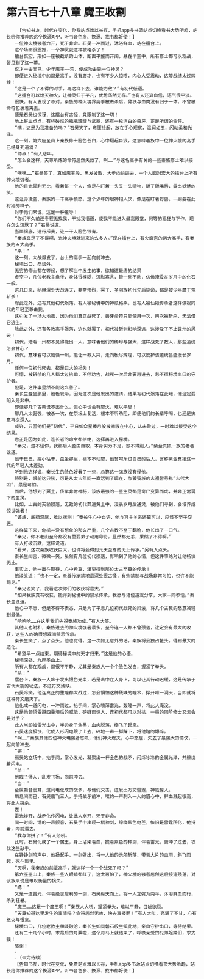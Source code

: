 # 第六百七十八章 魔王收割
        【告知书友，时代在变化，免费站点难以长存，手机app多书源站点切换看书大势所趋，站长给你推荐的这个换源APP，听书音色多、换源、找书都好使！】
       一位神火境强者炸开，死于非命。石昊一冲而过，沐浴鲜血，站在擂台上。
       这个场面很震撼，一个神灵就这样被格杀了！
       擂台恢宏，形如一座被截断的山体，断面平整而开阔，悬在半空中，所有修士都可以观战，皆见到了这一幕。
       仅才一击而已，少年魔王——荒，便成功击毙一位神灵？
       即便进入秘境中的都是高手，没有庸才，也有不少人惊呼，内心大受震动，这等战绩太过辉煌！
       “这是一个了不得的对手，再这样下去，谁能力敌？”有初代低语。
       “这擂台可以熄灭神火，让神灵归于平凡，优势荡然无存。”也有人还算自信，语气很平淡。
       很快，有人发现了不对，秦族的神火境界高手被击杀后，骨块与血肉没有归于一体，不曾被命符包裹着离去。
       便是石昊也惊讶，这擂台有古怪，竟限制了这一切！
       地上鲜血点点，有些破烂的瓶瓶罐罐与武器，还有一枚洁白的兽牙，正是所谓的命符。
       “咦，这是为我准备的吗？”石昊笑了，弯腰捡起，放在手心观察，温润如玉，闪动柔和光泽。
       这一刻，第六座圣山上秦族修士脸色苍白，心中翻起巨浪，这意味着族中一位神火境的高手已经身死道消？
       “师叔！”有人悲叫。
       “怎么会这样，天尊所炼的命符居然失效了，啊……”与这名高手有关的一些秦族修士难以接受。
       “嘿嘿……”石昊笑了，真如魔王般，黑发披散，大步向前逼去，一个人面对宏大的擂台上所有神火境强者。
       他的目光犀利无比，看着每一个人，像是在盯着一头又一头猎物，舔了舔嘴唇，露出妖魅的笑。
       这让赤凌空、秦族的一干高手愤怒，这个少年的眼神招人厌，像是在盯着野兽，一副要在此狩猎的样子。
       对于他们来说，这是一种羞辱！
       “你们不久前还专程无找我，干扰我悟道，使我不能进入最高殿堂，何等的猖狂与下作，现在怎么沉默了？”石昊说道。
       当面揭底，进行斥责，让一干人脸色铁青。
       “秦族真是了不得啊，光神火境就进来这么多人。”现在擂台上，有火魔宫的两大高手，有秦族的五大高手。
       “杀！”
       这一刻，大战爆发了，台上的高手一起向前冲去。
       秘境出口，祭坛外。
       无穷的修士都在等候，想了解当中发生的事，欲知道最终的结果
       虚空中，几位老教主盘坐，身体很模糊，沉默寡言，皆一动不动，仿佛淹没在岁月中的化石一般。
       这几日来，秘境深处大战连天，非常惨烈，冥子、圣羽族初代先后毙命，都是被少年魔王荒斩杀！
       除此之外，还有其他初代殒落，有人被秘境中的神祇格杀，也有人被仙殿传承者这样傲视同代的年轻至尊击毙。
       这引发了一场大地震，因为他们真正战死了，兽牙命符只能使用一次，再次被斩杀，无法借它逃生。
       除此之外，还有各教高手殒落，这也就罢了，初代被斩则影响深远，这涉及了不止数州的风云！
       初代，浩瀚一州都不见得能出一人，意味着他们的稀珍与强大，这样战死了数人，那些道统怎会甘心？
       初代，意味着可以威慑一州，能让一教大兴，走向极尽辉煌，可以庇护该道统昌盛漫长岁月。
       任何一位初代死去，都是巨大的损失！
       可惜，被斩杀的几人都太过执拗，不停劝告，战死一次后非要再进去，怨不得秘境出口的守护者。
       但是，这件事显然不能这么善了。
       秦长生盘坐那里，脸色发冷，因为这次是他发出的邀请，结果有初代殒落在此地，他注定要陷入是非中。
       即便那几个古教说不出什么，但心中也会有怒火，难以平息！
       那几人太倔强，被杀一次，在祭坛上复活，根本不听劝阻，即便他们的长辈呼喝，也还是执意再次深入。
       或许，只因他们是“初代”，平日如众星捧月般被拥簇在中心，从未败过，一时难以接受这个结果。
       也正是因为如此，连长者的命令都拒绝，选择再进入秘境。
       “秦兄，这不怪你，我那后人咎由自取，本身实力不足，怨不得别人。”紫金真犼一族的老者说道。
       他干巴巴，瘦小枯干，盘坐那里，根本不动怒，他曾呵斥过自己的后人，言称紫金真犼这一代的年轻人太差劲。
       听到他这样说，秦长生的脸色好看了一些，总算这一强族没有怪他。
       特别是，眼前这只犼，可是从太古年间一直活到了现在，与饕餮族的古祖皆号称“古代大凶”，最是可怕。
       而后，他想到了冥土，传承非常神秘，该族最强的一些生灵都是奇尸变异而成，并非正常诞下的生灵。
       比如，上古的天骄殒落，无敌的初代葬进黄土中，漫长岁月后通灵，被他们寻到，会培养成惊世强者！
       “该族，底蕴深厚，难以揣测！”秦长生心中自语，他与冥主关系还算可以，应该不至于交恶。
       这样算下来，危机并没有想象的那么严重，几个古教不至于翻脸，他长出了一口气。
       “秦兄，你不老山至今都没有重要弟子动用命符，显然都无恙，果然了不得啊。”
       有人打破沉默，这样说道。
       “看来，这次秦族收获巨大，也许将会得到元天至尊的无上传承。”另有人点头。
       秦长生闻言，微微一笑，虽然有几位初代殒落，影响到了他的心情，但这件事绝对让他畅快无比。
       事实上，他一直在期待，心中希冀，渴望得到那位太古至尊的传承！
       他淡笑道：“也不一定，至尊传承禁地最深处很古怪，有些禁制与战场非常可怕，也许不能踏足。”
       “秦兄说笑了，我看这次你们的收获将最大。”
       “如果我族真有收获，能得到秘境中的禁忌传承，我愿与诸位道友分享，大家一同参悟。”秦长生说道。
       他心中不愿，但是不得不表态，只是为了平息几位初代战死的风波，将几个古教的怒意减轻到最低。
       “哈哈哈……在这里我们先祝秦族功成。”有人大笑。
       其他人也附和，秦族进去的神火境强者最多，至今连一人都不曾殒落，注定会有最大的收获，这些人的确很想观阅禁忌传承。
       秦长生笑了，点了点头，他也觉得，这一次如无意外的话，秦族将会独占鳌头，得到最大的造化。
       “希望早一点结束，期待秘境中的天才归来。”这是他的心语。
       秘境深处，九座圣山上。
       所有人都在观战，都很不平静，尤其是秦族人一个个脸色发白，握紧了拳头。
       “杀！”
       擂台上，秦族一人眸子发出银色光束，若是击中在人身上，可以让其行动迟缓，这是传承于古代大能的秘法，不过符文残缺。
       石昊冷笑，他连真正的重瞳都大战过，怎会惧怕这种残缺的瞳术，撑开唯一洞天，当即就将这种符文磨灭了。
       他化成一道闪电，一冲而过，抬手间，掌心喷薄雷光，轰隆一声，将此人淹没。
       这是他领悟雷道四重境后的威能，磅礴而惊人，连初代都可以对抗，一般的同阶修士又怎会是对手？
       此人当即被雷光击中，半边身子焦黑，血肉脱落，横飞了起来。
       石昊速度极快，化成人形闪电跟了上去，砰地一声一脚踩下，将他踏的爆碎。
       “啊……”秦族其他四位神火境强者怒吼，他们神火熄灭，心中憋屈，失去了最强大的倚仗，一起向前冲去。
       “锵！”
       石昊站立场中，抬手间，掌心发光，凝聚出一杆金色的战矛，闪烁冰冷的金属光泽，并缭绕着闪电。
       “杀！”
       他眸子慑人，乱发飞扬，向前冲去。
       “当！”
       金属颤音震耳，这闪电化成的战矛，与他们交击，迸发出万丈雷霆，神威惊人。
       瞬息间而已，石昊震飞三人，手持战矛前冲，噗的一声刺入一人的眉心中，鲜血溅起很高，将此人挑杀。
       轰！
       雷光炸开，战矛化作闪电，让此人崩开，死于非命。
       同一时间，锵的一声颤音，石昊手中出现一柄神剑，缭绕紫色电芒，依旧是雷霆所化，他持着，向前逼去。
       “我与你拼了！”有人怒吼。
       此时，石昊化成了一个魔王，身上沾染着血，提着紫色的神剑，伴着雷光，俯冲了过去，攻伐这些敌手。
       在铮铮剑鸣声中，他扬起手，一剑劈出，将一人他的头颅斩落，带着大片的血雨，斜飞而起，死在那里。
       “天啊，我秦族的前辈高手，就这样一个一个战死了吗？”
       第六座圣山上，秦族一些人眼睛都红了，这太可怕了，神火境的强者居然这般接连殒落，对该族来说是难以衡量的损失。
       “哧！”
       又是一道雷光，伴着绝世犀利的一剑，石昊纵天而上，将一人立劈为两半，沐浴鲜血而行，杀到狂暴。
       “魔王……这是一个魔王啊！”秦族人大吼，握紧拳头，难以平静，目眦欲裂。
       “天尊知道这里发生的事情吗？命符居然无效，快去禀报啊！”有人大叫，充满了不甘，心有怒火与恨意。
       秘境出口，几位老教主相谈融洽，秦长生如同磐石般坐镇此地，亲自守护出口，等待结果。
       还有二十几个小时，求最后的月票啦，这个月马上就结束了，呼唤亲爱的兄弟姐妹们，求支援！
       感谢！
       .
       .（未完待续）
       【告知书友，时代在变化，免费站点难以长存，手机app多书源站点切换看书大势所趋，站长给你推荐的这个换源APP，听书音色多、换源、找书都好使！】